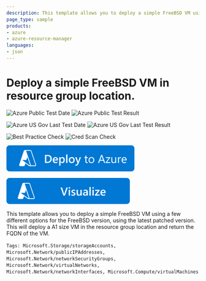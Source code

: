 ```yaml
---
description: This template allows you to deploy a simple FreeBSD VM using a few different options for the FreeBSD version, using the latest patched version. This will deploy in resource group location on a D1 VM Size.
page_type: sample
products:
- azure
- azure-resource-manager
languages:
- json
---
```

# Deploy a simple FreeBSD VM in resource group location.

![Azure Public Test Date](https://azurequickstartsservice.blob.core.windows.net/badges/quickstarts/microsoft.compute/vm-simple-freebsd/PublicLastTestDate.svg)
![Azure Public Test Result](https://azurequickstartsservice.blob.core.windows.net/badges/quickstarts/microsoft.compute/vm-simple-freebsd/PublicDeployment.svg)

![Azure US Gov Last Test Date](https://azurequickstartsservice.blob.core.windows.net/badges/quickstarts/microsoft.compute/vm-simple-freebsd/FairfaxLastTestDate.svg)
![Azure US Gov Last Test Result](https://azurequickstartsservice.blob.core.windows.net/badges/quickstarts/microsoft.compute/vm-simple-freebsd/FairfaxDeployment.svg)

![Best Practice Check](https://azurequickstartsservice.blob.core.windows.net/badges/quickstarts/microsoft.compute/vm-simple-freebsd/BestPracticeResult.svg)
![Cred Scan Check](https://azurequickstartsservice.blob.core.windows.net/badges/quickstarts/microsoft.compute/vm-simple-freebsd/CredScanResult.svg)

[![Deploy To Azure](https://raw.githubusercontent.com/Azure/azure-quickstart-templates/master/1-CONTRIBUTION-GUIDE/images/deploytoazure.svg?sanitize=true)](https://portal.azure.com/#create/Microsoft.Template/uri/https%3A%2F%2Fraw.githubusercontent.com%2FAzure%2Fazure-quickstart-templates%2Fmaster%2Fquickstarts%2Fmicrosoft.compute%2Fvm-simple-freebsd%2Fazuredeploy.json)

[![Visualize](https://raw.githubusercontent.com/Azure/azure-quickstart-templates/master/1-CONTRIBUTION-GUIDE/images/visualizebutton.svg?sanitize=true)](http://armviz.io/#/?load=https%3A%2F%2Fraw.githubusercontent.com%2FAzure%2Fazure-quickstart-templates%2Fmaster%2Fquickstarts%2Fmicrosoft.compute%2Fvm-simple-freebsd%2Fazuredeploy.json)

This template allows you to deploy a simple FreeBSD VM using a few different options for the FreeBSD version, using the latest patched version. This will deploy a A1 size VM in the resource group location and return the FQDN of the VM.

`Tags: Microsoft.Storage/storageAccounts, Microsoft.Network/publicIPAddresses, Microsoft.Network/networkSecurityGroups, Microsoft.Network/virtualNetworks, Microsoft.Network/networkInterfaces, Microsoft.Compute/virtualMachines`

